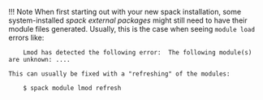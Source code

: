 !!! Note
    When first starting out with your new spack installation, some system-installed *spack external packages* might still need to have their module files generated.
    Usually, this is the case when seeing `module load` errors like:

        Lmod has detected the following error:  The following module(s) are unknown: .... 

    This can usually be fixed with a "refreshing" of the modules:

        $ spack module lmod refresh

